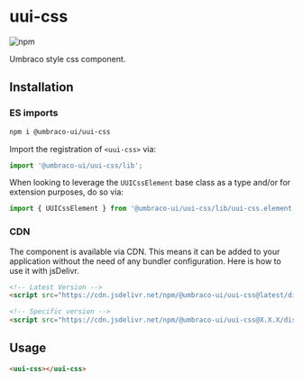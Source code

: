 # uui-css

![npm](https://img.shields.io/npm/v/@umbraco-ui/uui-css?logoColor=%231B264F)

Umbraco style css component.

## Installation

### ES imports

```zsh
npm i @umbraco-ui/uui-css
```

Import the registration of `<uui-css>` via:

```javascript
import '@umbraco-ui/uui-css/lib';
```

When looking to leverage the `UUICssElement` base class as a type and/or for extension purposes, do so via:

```javascript
import { UUICssElement } from '@umbraco-ui/uui-css/lib/uui-css.element';
```

### CDN

The component is available via CDN. This means it can be added to your application without the need of any bundler configuration. Here is how to use it with jsDelivr.

```html
<!-- Latest Version -->
<script src="https://cdn.jsdelivr.net/npm/@umbraco-ui/uui-css@latest/dist/uui-css.min.js"></script>

<!-- Specific version -->
<script src="https://cdn.jsdelivr.net/npm/@umbraco-ui/uui-css@X.X.X/dist/uui-css.min.js"></script>
```

## Usage

```html
<uui-css></uui-css>
```
